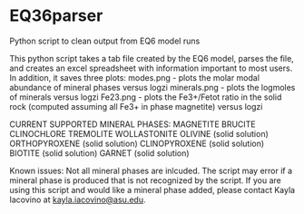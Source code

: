 # EQ36parser
Python script to clean output from EQ6 model runs

This python script takes a tab file created by the EQ6 model, parses the file, and creates an excel spreadsheet with information important to most users. In addition, it saves three plots:
  modes.png - plots the molar modal abundance of mineral phases versus logzi
  minerals.png - plots the logmoles of minerals versus logzi
  Fe23.png - plots the Fe3+/Fetot ratio in the solid rock (computed assuming all Fe3+ in phase magnetite) versus logzi

CURRENT SUPPORTED MINERAL PHASES:
	MAGNETITE
	BRUCITE
	CLINOCHLORE
	TREMOLITE
	WOLLASTONITE
	OLIVINE (solid solution)
	ORTHOPYROXENE (solid solution)
	CLINOPYROXENE (solid solution)
	BIOTITE (solid solution)
	GARNET (solid solution)

Known issues:
  Not all mineral phases are inlcuded. The script may error if a mineral phase is produced that is not recognized by the script. If you     are using this script and would like a mineral phase added, please contact Kayla Iacovino at kayla.iacovino@asu.edu.
